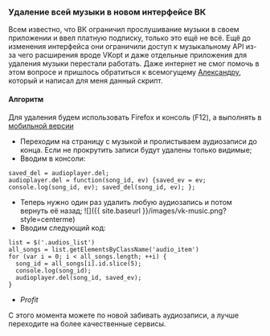 ### Удаление всей музыки в новом интерфейсе ВК

Всем известно, что ВК ограничил прослушивание музыки в своем приложении и ввел платную подписку, только это ещё не всё. Ещё до изменения интерфейса они ограничили доступ к музыкальному API из-за чего расширения вроде VKopt и даже отдельные приложения для удаления музыки перестали работать. Даже интернет не смог помочь в этом вопросе и пришлось обратиться к всемогущему [Александру](https://vk.com/id23629408), который и написал для меня данный скрипт.

#### Алгоритм
Для удаления будем использовать Firefox и консоль (F12), а выполнять в [мобильной версии](m.vk.com/audio)
- Переходим на страницу с музыкой и пролистываем аудиозаписи до конца. Если не прокрутить записи будут удалены только видимые;
- Вводим в консоли:
```
saved_del = audioplayer.del;
audioplayer.del = function(song_id, ev) {saved_ev = ev; console.log(song_id, ev); saved_del(song_id, ev); };
```
- Теперь нужно один раз удалить любую аудиозапись и потом вернуть её назад;
![]({{ site.baseurl }}/images/vk-music.png?style=centerme)
- Вводим следующий код:
```
list = $('.audios_list')
all_songs = list.getElementsByClassName('audio_item')
for (var i = 0; i < all_songs.length; ++i) {
  song_id = all_songs[i].id.slice(5);
  console.log(song_id);
  audioplayer.del(song_id, saved_ev);
}
```
- *Profit*

С этого момента можете по новой забивать аудиозаписи, а лучше переходите на более качественные сервисы.